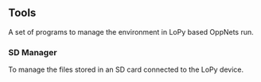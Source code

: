 ## Tools

A set of programs to manage the environment in LoPy based OppNets run.

### SD Manager

To manage the files stored in an SD card connected to the LoPy device.

